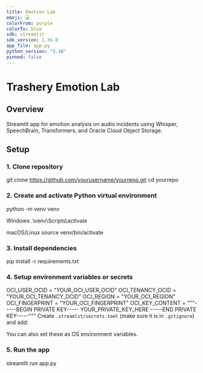 ```yaml
---
title: Emotion Lab
emoji: 💻
colorFrom: purple
colorTo: blue
sdk: streamlit
sdk_version: 1.35.0
app_file: app.py
python_version: "3.10"
pinned: false
---
```


# Trashery Emotion Lab

## Overview

Streamlit app for emotion analysis on audio incidents using Whisper, SpeechBrain, Transformers, and Oracle Cloud Object Storage.

## Setup

### 1. Clone repository

git clone https://github.com/yourusername/yourrepo.git
cd yourrepo
### 2. Create and activate Python virtual environment

python -m venv venv

Windows
.\venv\Scripts\activate

macOS/Linux
source venv/bin/activate
### 3. Install dependencies
pip install -r requirements.txt

### 4. Setup environment variables or secrets
OCI_USER_OCID = "YOUR_OCI_USER_OCID"
OCI_TENANCY_OCID = "YOUR_OCI_TENANCY_OCID"
OCI_REGION = "YOUR_OCI_REGION"
OCI_FINGERPRINT = "YOUR_OCI_FINGERPRINT"
OCI_KEY_CONTENT = """-----BEGIN PRIVATE KEY-----
YOUR_PRIVATE_KEY_HERE
-----END PRIVATE KEY-----"""
Create `.streamlit/secrets.toml` (make sure it is in `.gitignore`) and add:


You can also set these as OS environment variables.

### 5. Run the app
streamlit run app.py

